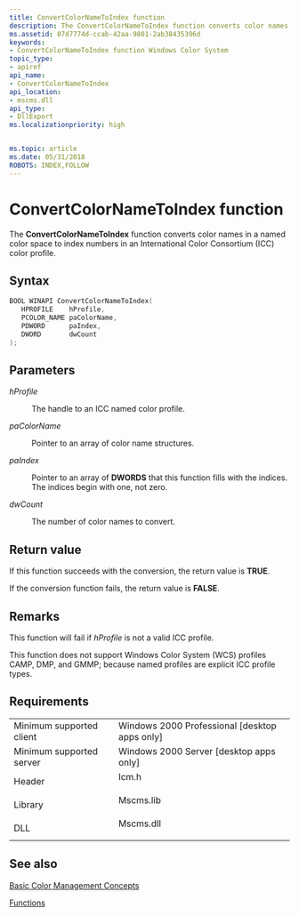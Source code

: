 ```yaml
---
title: ConvertColorNameToIndex function
description: The ConvertColorNameToIndex function converts color names in a named color space to index numbers in an International Color Consortium (ICC) color profile.
ms.assetid: 07d7774d-ccab-42aa-9801-2ab38435396d
keywords:
- ConvertColorNameToIndex function Windows Color System
topic_type:
- apiref
api_name:
- ConvertColorNameToIndex
api_location:
- mscms.dll
api_type:
- DllExport
ms.localizationpriority: high


ms.topic: article
ms.date: 05/31/2018
ROBOTS: INDEX,FOLLOW
---
```


# ConvertColorNameToIndex function

The **ConvertColorNameToIndex** function converts color names in a named color space to index numbers in an International Color Consortium (ICC) color profile.

## Syntax


```C++
BOOL WINAPI ConvertColorNameToIndex(
   HPROFILE    hProfile,
   PCOLOR_NAME paColorName,
   PDWORD      paIndex,
   DWORD       dwCount
);
```



## Parameters

<dl> <dt>

*hProfile* 
</dt> <dd>

The handle to an ICC named color profile.

</dd> <dt>

*paColorName* 
</dt> <dd>

Pointer to an array of color name structures.

</dd> <dt>

*paIndex* 
</dt> <dd>

Pointer to an array of **DWORDS** that this function fills with the indices. The indices begin with one, not zero.

</dd> <dt>

*dwCount* 
</dt> <dd>

The number of color names to convert.

</dd> </dl>

## Return value

If this function succeeds with the conversion, the return value is **TRUE**.

If the conversion function fails, the return value is **FALSE**.

## Remarks

This function will fail if *hProfile* is not a valid ICC profile.

This function does not support Windows Color System (WCS) profiles CAMP, DMP, and GMMP; because named profiles are explicit ICC profile types.

## Requirements



|                                     |                                                                                      |
|-------------------------------------|--------------------------------------------------------------------------------------|
| Minimum supported client<br/> | Windows 2000 Professional \[desktop apps only\]<br/>                           |
| Minimum supported server<br/> | Windows 2000 Server \[desktop apps only\]<br/>                                 |
| Header<br/>                   | <dl> <dt>Icm.h</dt> </dl>     |
| Library<br/>                  | <dl> <dt>Mscms.lib</dt> </dl> |
| DLL<br/>                      | <dl> <dt>Mscms.dll</dt> </dl> |



## See also

<dl> <dt>

[Basic Color Management Concepts](basic-color-management-concepts.md)
</dt> <dt>

[Functions](functions.md)
</dt> </dl>

 

 





